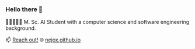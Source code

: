 ### Hello there 👋

🤖🧠👨🏻‍💻 M. Sc. AI Student with a computer science and software engineering background.

📫 [Reach out!](mailto:schmidtjochen@gmx.net "Email")
🌐 [nejox.github.io](https://www.nejox.github.io "Website")
<!--
**nejox/nejox** is a ✨ _special_ ✨ repository because its `README.md` (this file) appears on your GitHub profile.

Here are some ideas to get you started:

- 🔭 I’m currently working on ...
- 🌱 I’m currently learning ...
- 👯 I’m looking to collaborate on ...
- 🤔 I’m looking for help with ...
- 💬 Ask me about ...
- 📫 How to reach me: ...
- 😄 Pronouns: ...
- ⚡ Fun fact: ...
-->
